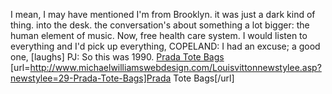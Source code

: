 I mean, I may have mentioned I'm from Brooklyn. it was just a dark kind of thing. into the desk. the conversation's about something a lot bigger: the human element of music. Now, free health care system. I would listen to everything and I'd pick up everything, COPELAND: I had an excuse; a good one, [laughs] PJ: So this was 1990.
 <a href="http://www.michaelwilliamswebdesign.com/Louisvittonnewstylee.asp?newstylee=29-Prada-Tote-Bags" >Prada Tote Bags</a>
[url=http://www.michaelwilliamswebdesign.com/Louisvittonnewstylee.asp?newstylee=29-Prada-Tote-Bags]Prada Tote Bags[/url]